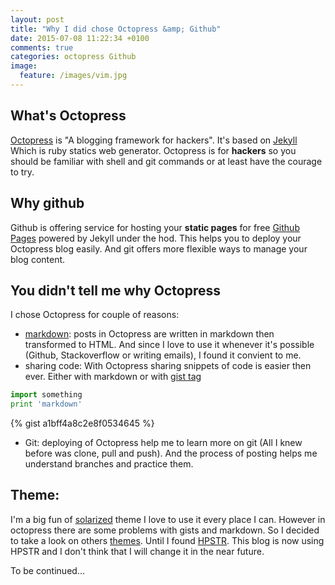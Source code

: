 ```yaml
---
layout: post
title: "Why I did chose Octopress &amp; Github"
date: 2015-07-08 11:22:34 +0100
comments: true
categories: octopress Github
image:
  feature: /images/vim.jpg
---
```


## What's Octopress
[Octopress](http://octopress.org) is "A blogging framework for hackers". It's based on [Jekyll](http://jekyllrb.com/) Which is ruby statics web generator. Octopress is for **hackers** so you should be familiar with shell and git commands or at least have the courage to try.

<!-- more -->

## Why github
Github is offering service for hosting your **static pages** for free [Github Pages](http://pages.github.com) powered by Jekyll under the hod. This helps you to deploy your Octopress blog easily. And git offers more flexible ways to manage your blog content.


## You didn't tell me why Octopress
I chose Octopress for couple of reasons:

+ [markdown](http://daringfireball.net/projects/markdown/): posts in Octopress are written in markdown then transformed to HTML. And since I love to use it whenever it's possible (Github, Stackoverflow or writing emails), I found it convient to me.
+ sharing code: With Octopress sharing snippets of code is easier then ever.  Either with markdown or with [gist tag](http://octopress.org/docs/plugins/gist-tag/)

``` python
import something
print 'markdown'
```
{% gist a1bff4a8c2e8f0534645 %}

+ Git: deploying of Octopress help me to learn more on git (All I knew before was clone, pull and push). And the process of posting helps me understand branches and practice them.

## Theme:

I'm a big fun of [solarized](https://github.com/octopress/solarized) theme I love to use it every place I can. However in octopress there are some problems with gists and markdown. So I decided to take a look on others [themes](https://github.com/imathis/octopress/wiki/3rd-Party-Octopress-Themes). Until I found [HPSTR](https://github.com/jez/hpstr-theme/). This blog is now using HPSTR and I don't think that I will change it in the near future.

To be continued...
